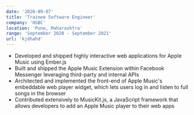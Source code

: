 ```yaml
---
date: '2020-09-07'
title: 'Trainee Software Engineer'
company: 'HSBC'
location: 'Pune, Maharashtra'
range: 'September 2020 - September 2021'
url: 'kjdhahd'
---
```


- Developed and shipped highly interactive web applications for Apple Music using Ember.js
- Built and shipped the Apple Music Extension within Facebook Messenger leveraging third-party and internal APIs
- Architected and implemented the front-end of Apple Music's embeddable web player widget, which lets users log in and listen to full songs in the browser
- Contributed extensively to MusicKit.js, a JavaScript framework that allows developers to add an Apple Music player to their web apps

